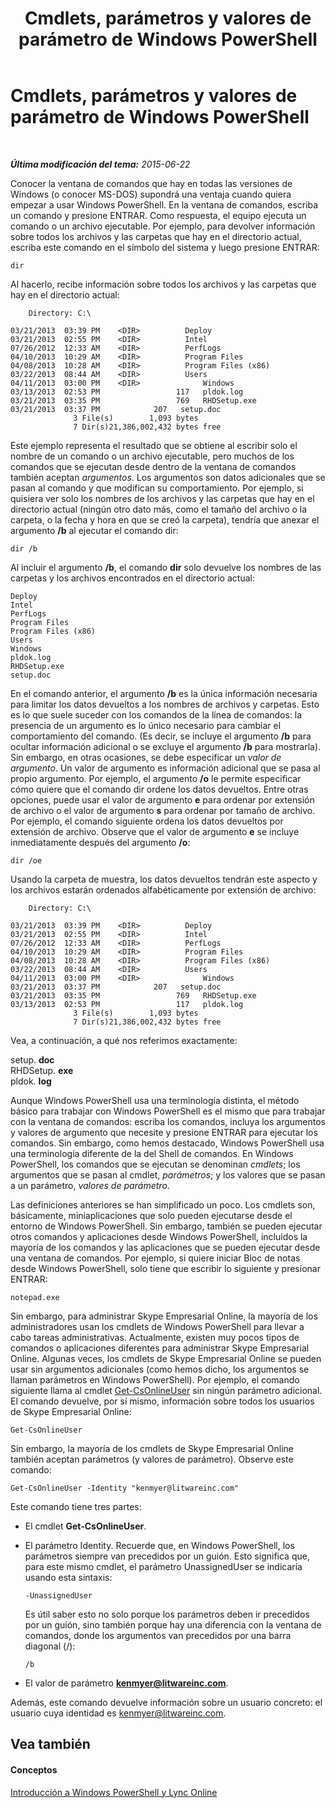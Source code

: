 ﻿---
title: Cmdlets, parámetros y valores de parámetro de Windows PowerShell
TOCTitle: Cmdlets, parámetros y valores de parámetro de Windows PowerShell
ms:assetid: 04615700-099f-4ac5-a801-ddeffccb9e4f
ms:mtpsurl: https://technet.microsoft.com/es-es/library/Dn362765(v=OCS.15)
ms:contentKeyID: 56271259
ms.date: 06/02/2017
mtps_version: v=OCS.15
ms.translationtype: HT
---

# Cmdlets, parámetros y valores de parámetro de Windows PowerShell

 

_**Última modificación del tema:** 2015-06-22_

Conocer la ventana de comandos que hay en todas las versiones de Windows (o conocer MS-DOS) supondrá una ventaja cuando quiera empezar a usar Windows PowerShell. En la ventana de comandos, escriba un comando y presione ENTRAR. Como respuesta, el equipo ejecuta un comando o un archivo ejecutable. Por ejemplo, para devolver información sobre todos los archivos y las carpetas que hay en el directorio actual, escriba este comando en el símbolo del sistema y luego presione ENTRAR:

    dir

Al hacerlo, recibe información sobre todos los archivos y las carpetas que hay en el directorio actual:

``` 
    Directory: C:\

03/21/2013  03:39 PM    <DIR>          Deploy
03/21/2013  02:55 PM    <DIR>          Intel
07/26/2012  12:33 AM    <DIR>          PerfLogs
04/10/2013  10:29 AM    <DIR>          Program Files
04/08/2013  10:28 AM    <DIR>          Program Files (x86)
03/22/2013  08:44 AM    <DIR>          Users
04/11/2013  03:00 PM    <DIR>              Windows
03/13/2013  02:53 PM                 117   pldok.log
03/21/2013  03:35 PM                 769   RHDSetup.exe
03/21/2013  03:37 PM            207   setup.doc
              3 File(s)        1,093 bytes
              7 Dir(s)21,386,002,432 bytes free
```

Este ejemplo representa el resultado que se obtiene al escribir solo el nombre de un comando o un archivo ejecutable, pero muchos de los comandos que se ejecutan desde dentro de la ventana de comandos también aceptan *argumentos*. Los argumentos son datos adicionales que se pasan al comando y que modifican su comportamiento. Por ejemplo, si quisiera ver solo los nombres de los archivos y las carpetas que hay en el directorio actual (ningún otro dato más, como el tamaño del archivo o la carpeta, o la fecha y hora en que se creó la carpeta), tendría que anexar el argumento **/b** al ejecutar el comando dir:

    dir /b

Al incluir el argumento **/b**, el comando **dir** solo devuelve los nombres de las carpetas y los archivos encontrados en el directorio actual:

    Deploy
    Intel
    PerfLogs
    Program Files
    Program Files (x86)
    Users
    Windows
    pldok.log
    RHDSetup.exe
    setup.doc

En el comando anterior, el argumento **/b** es la única información necesaria para limitar los datos devueltos a los nombres de archivos y carpetas. Esto es lo que suele suceder con los comandos de la línea de comandos: la presencia de un argumento es lo único necesario para cambiar el comportamiento del comando. (Es decir, se incluye el argumento **/b** para ocultar información adicional o se excluye el argumento **/b** para mostrarla). Sin embargo, en otras ocasiones, se debe especificar un *valor de argumento*. Un valor de argumento es información adicional que se pasa al propio argumento. Por ejemplo, el argumento **/o** le permite especificar cómo quiere que el comando dir ordene los datos devueltos. Entre otras opciones, puede usar el valor de argumento **e** para ordenar por extensión de archivo o el valor de argumento **s** para ordenar por tamaño de archivo. Por ejemplo, el comando siguiente ordena los datos devueltos por extensión de archivo. Observe que el valor de argumento **e** se incluye inmediatamente después del argumento **/o**:

    dir /oe

Usando la carpeta de muestra, los datos devueltos tendrán este aspecto y los archivos estarán ordenados alfabéticamente por extensión de archivo:

``` 
    Directory: C:\

03/21/2013  03:39 PM    <DIR>          Deploy
03/21/2013  02:55 PM    <DIR>          Intel
07/26/2012  12:33 AM    <DIR>          PerfLogs
04/10/2013  10:29 AM    <DIR>          Program Files
04/08/2013  10:28 AM    <DIR>          Program Files (x86)
03/22/2013  08:44 AM    <DIR>          Users
04/11/2013  03:00 PM    <DIR>              Windows
03/21/2013  03:37 PM            207   setup.doc
03/21/2013  03:35 PM                 769   RHDSetup.exe
03/13/2013  02:53 PM                 117   pldok.log
              3 File(s)        1,093 bytes
              7 Dir(s)21,386,002,432 bytes free
```

Vea, a continuación, a qué nos referimos exactamente:

setup. **doc**  
RHDSetup. **exe**  
pldok. **log**

Aunque Windows PowerShell usa una terminología distinta, el método básico para trabajar con Windows PowerShell es el mismo que para trabajar con la ventana de comandos: escriba los comandos, incluya los argumentos y valores de argumento que necesite y presione ENTRAR para ejecutar los comandos. Sin embargo, como hemos destacado, Windows PowerShell usa una terminología diferente de la del Shell de comandos. En Windows PowerShell, los comandos que se ejecutan se denominan *cmdlets*; los argumentos que se pasan al cmdlet, *parámetros*; y los valores que se pasan a un parámetro, *valores de parámetro*.

Las definiciones anteriores se han simplificado un poco. Los cmdlets son, básicamente, miniaplicaciones que solo pueden ejecutarse desde el entorno de Windows PowerShell. Sin embargo, también se pueden ejecutar otros comandos y aplicaciones desde Windows PowerShell, incluidos la mayoría de los comandos y las aplicaciones que se pueden ejecutar desde una ventana de comandos. Por ejemplo, si quiere iniciar Bloc de notas desde Windows PowerShell, solo tiene que escribir lo siguiente y presionar ENTRAR:

    notepad.exe

Sin embargo, para administrar Skype Empresarial Online, la mayoría de los administradores usan los cmdlets de Windows PowerShell para llevar a cabo tareas administrativas. Actualmente, existen muy pocos tipos de comandos o aplicaciones diferentes para administrar Skype Empresarial Online. Algunas veces, los cmdlets de Skype Empresarial Online se pueden usar sin argumentos adicionales (como hemos dicho, los argumentos se llaman parámetros en Windows PowerShell). Por ejemplo, el comando siguiente llama al cmdlet [Get-CsOnlineUser](get-csonlineuser.md) sin ningún parámetro adicional. El comando devuelve, por sí mismo, información sobre todos los usuarios de Skype Empresarial Online:

    Get-CsOnlineUser

Sin embargo, la mayoría de los cmdlets de Skype Empresarial Online también aceptan parámetros (y valores de parámetro). Observe este comando:

    Get-CsOnlineUser -Identity "kenmyer@litwareinc.com"

Este comando tiene tres partes:

  - El cmdlet **Get-CsOnlineUser**.

  - El parámetro Identity. Recuerde que, en Windows PowerShell, los parámetros siempre van precedidos por un guión. Esto significa que, para este mismo cmdlet, el parámetro UnassignedUser se indicaría usando esta sintaxis:
    
        -UnassignedUser
    
    Es útil saber esto no solo porque los parámetros deben ir precedidos por un guión, sino también porque hay una diferencia con la ventana de comandos, donde los argumentos van precedidos por una barra diagonal (/):
    
    ``` 
    /b
    ```

  - El valor de parámetro **kenmyer@litwareinc.com**.

Además, este comando devuelve información sobre un usuario concreto: el usuario cuya identidad es kenmyer@litwareinc.com.

## Vea también

#### Conceptos

[Introducción a Windows PowerShell y Lync Online](an-introduction-to-windows-powershell-and-skype-for-business-online.md)

